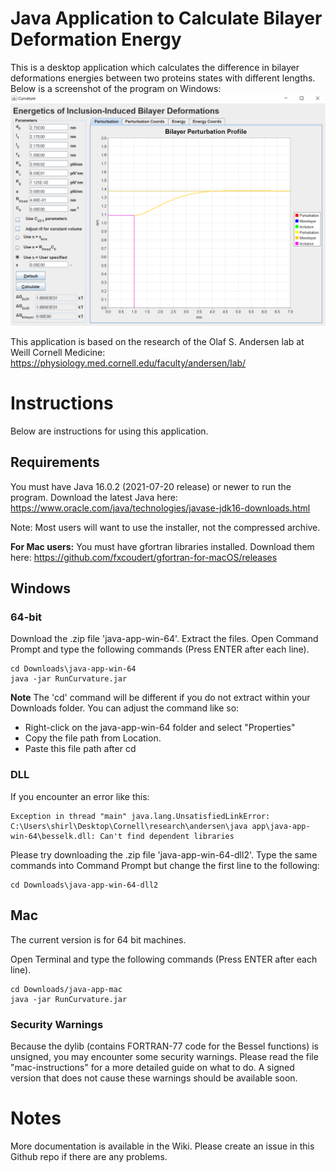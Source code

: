# Java Application to Calculate Bilayer Deformation Energy 
This is a desktop application which calculates the difference in bilayer deformations energies between two proteins states with different lengths. 
Below is a screenshot of the program on Windows: 
![Screenshot of the app on Windows](https://github.com/shirley-pu/andersen/blob/main/curvature-screenshot.png?raw=true)

This application is based on the research of the Olaf S. Andersen lab at Weill Cornell Medicine: 
https://physiology.med.cornell.edu/faculty/andersen/lab/

# Instructions 
Below are instructions for using this application.
## Requirements
You must have Java 16.0.2 (2021-07-20 release) or newer to run the program. 
Download the latest Java here: https://www.oracle.com/java/technologies/javase-jdk16-downloads.html

Note: Most users will want to use the installer, not the compressed archive.

**For Mac users:**
You must have gfortran libraries installed. 
Download them here: https://github.com/fxcoudert/gfortran-for-macOS/releases

## Windows 
### 64-bit 
Download the .zip file 'java-app-win-64'. 
Extract the files.
Open Command Prompt and type the following commands (Press ENTER after each line). 
```
cd Downloads\java-app-win-64
java -jar RunCurvature.jar
```
**Note** 
The 'cd' command will be different if you do not extract within your Downloads folder. 
You can adjust the command like so: 
* Right-click on the java-app-win-64 folder and select "Properties"
* Copy the file path from Location. 
* Paste this file path after cd

### DLL 
If you encounter an error like this: 
```
Exception in thread "main" java.lang.UnsatisfiedLinkError: C:\Users\shirl\Desktop\Cornell\research\andersen\java app\java-app-win-64\besselk.dll: Can't find dependent libraries
```
Please try downloading the .zip file 'java-app-win-64-dll2'.
Type the same commands into Command Prompt but change the first line to the following: 
```
cd Downloads\java-app-win-64-dll2
```

## Mac 
The current version is for 64 bit machines. 

Open Terminal and type the following commands (Press ENTER after each line). 

```
cd Downloads/java-app-mac
java -jar RunCurvature.jar
```

### Security Warnings
Because the dylib (contains FORTRAN-77 code for the Bessel functions) is unsigned, you may encounter some security warnings. 
Please read the file "mac-instructions" for a more detailed guide on what to do. 
A signed version that does not cause these warnings should be available soon. 

# Notes
More documentation is available in the Wiki. 
Please create an issue in this Github repo if there are any problems. 


